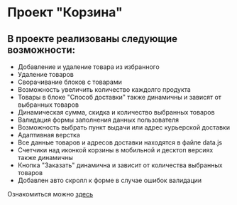 <h1>Проект "Корзина"</h1>
<h2>В проекте реализованы следующие возможности:</h2>
<ul>
  <li>Добавление и удаление товара из избранного</li>
   <li>Удаление товаров</li>
   <li>Сворачивание блоков с товарами</li>
   <li>Возможность увеличить количество каждолго продукта</li>
  <li>Товары в блоке "Способ доставки" также динамичны и зависят от выбранных товаров</li>
   <li>Динамическая сумма, скидка и количество выбранных товаров</li>
   <li>Валидация формы заполнения данных пользователя</li>
   <li>Возможность выбрать пункт выдачи или адрес курьерской доставки</li>
   <li>Адаптивная верстка</li>
   <li>Все данные товаров и адресов доставки находятся в файле data.js</li>
   <li>Счетчики над иконкой корзины в мобильной и десктоп версиях также динамичны</li>
   <li>Кнопка "Заказать" динамична и зависит от количества выбранных товаров</li>
   <li>Добавлен авто скролл к форме в случае ошибок валидации</li>
</ul>
<p>Ознакомиться можно <a href="https://vasilkrug.github.io/wb-cart/">здесь</a></p>

